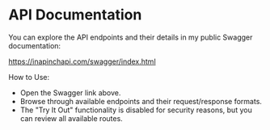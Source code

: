 # API Documentation

You can explore the API endpoints and their details in my public Swagger documentation:

https://inapinchapi.com/swagger/index.html

How to Use:
- Open the Swagger link above.
- Browse through available endpoints and their request/response formats.
- The "Try It Out" functionality is disabled for security reasons, but you can review all available routes.
